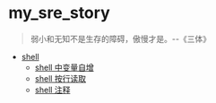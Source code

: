# my_sre_story

> 弱小和无知不是生存的障碍，傲慢才是。--《三体》


- [shell](./shell/)
  * [shell 中变量自增](./shell/shell中变量自增.md)
  * [shell 按行读取](./shell/shell按行读取.md)
  * [shell 注释](./shell/shell注释.md)

